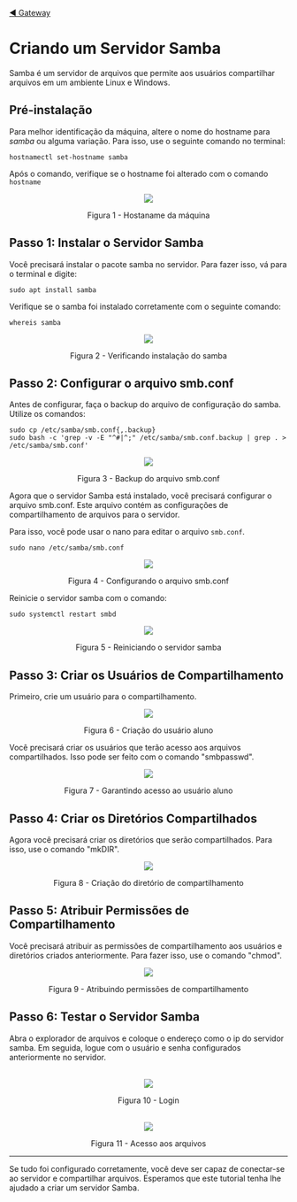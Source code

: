[◀️ Gateway](https://github.com/pedrohenriquee8/projetofinal-grupo6-914/blob/main/projeto-4b-sred/roteiro/gateway.md)

# Criando um Servidor Samba

Samba é um servidor de arquivos que permite aos usuários compartilhar arquivos em um ambiente Linux e Windows. 

## Pré-instalação
Para melhor identificação da máquina, altere o nome do hostname para _samba_ ou alguma variação. Para isso, use o seguinte comando no terminal:

```
hostnamectl set-hostname samba
```

Após o comando, verifique se o hostname foi alterado com o comando `hostname`


<div align="center">
<img src="../images/samba/hostname_smb.png" />
<p>Figura 1 - Hostaname da máquina</p>
</div>

## Passo 1: Instalar o Servidor Samba
Você precisará instalar o pacote samba no servidor. Para fazer isso, vá para o terminal e digite:

```
sudo apt install samba
```

Verifique se o samba foi instalado corretamente com o seguinte comando: 

```
whereis samba
```

<div align="center"> 
<img src="../images/samba/whereis-samba.png" />
<p>Figura 2 - Verificando instalação do samba</p>
</div>

## Passo 2: Configurar o arquivo smb.conf
Antes de configurar, faça o backup do arquivo de configuração do samba. Utilize os comandos:

```
sudo cp /etc/samba/smb.conf{,.backup}
sudo bash -c 'grep -v -E "^#|^;" /etc/samba/smb.conf.backup | grep . > /etc/samba/smb.conf'
```

<div align="center"> 
<img src="../images/samba/backup-conf-samba-2.png" />
<p>Figura 3 - Backup do arquivo smb.conf</p>
</div>

Agora que o servidor Samba está instalado, você precisará configurar o arquivo smb.conf. Este arquivo contém as configurações de compartilhamento de arquivos para o servidor.

Para isso, você pode usar o nano para editar o arquivo `smb.conf`.

```
sudo nano /etc/samba/smb.conf
```

<div align="center">
<img src="../images/samba/samba_conf.png" />
<p>Figura 4 - Configurando o arquivo smb.conf</p>
</div>

Reinicie o servidor samba com o comando:
```
sudo systemctl restart smbd
```

<div align="center"><img src="../images/samba/restart-samba.png" />
<p>Figura 5 - Reiniciando o servidor samba</p>
</div>

## Passo 3: Criar os Usuários de Compartilhamento

Primeiro, crie um usuário para o compartilhamento.

<div align="center"> 
<img src="../images/samba/add-user-aluno.png" />
<p>Figura 6 - Criação do usuário aluno</p>
</div>

Você precisará criar os usuários que terão acesso aos arquivos compartilhados. Isso pode ser feito com o comando "smbpasswd".

<div align="center"> 
<img src="../images/samba/aluno-sambashare.png" />
<p>Figura 7 - Garantindo acesso ao usuário aluno</p>
</div>

## Passo 4: Criar os Diretórios Compartilhados
Agora você precisará criar os diretórios que serão compartilhados. Para isso, use o comando "mkDIR".

<div align="center"> 
<img src="../images/samba/mkdir-sambashare.png" />
<p>Figura 8 - Criação do diretório de compartilhamento</p>
</div>

## Passo 5: Atribuir Permissões de Compartilhamento
Você precisará atribuir as permissões de compartilhamento aos usuários e diretórios criados anteriormente. Para fazer isso, use o comando "chmod".

<div align="center"> 
<img src="../images/samba/group-sambashare.png" />
<p>Figura 9 - Atribuindo permissões de compartilhamento</p>
</div>

## Passo 6: Testar o Servidor Samba

Abra o explorador de arquivos e coloque o endereço como o ip do servidor samba. Em seguida, logue com o usuário e senha configurados anteriormente no servidor.

<div align="center">
<br>
<img src="../images/samba/explorer.png" />
<p>Figura 10 - Login</p>
</div>

<div align="center">
<br>
<img src="../images/samba/explorer-done.png" />
<p>Figura 11 - Acesso aos arquivos</p>
</div>

---

Se tudo foi configurado corretamente, você deve ser capaz de conectar-se ao servidor e compartilhar arquivos. Esperamos que este tutorial tenha lhe ajudado a criar um servidor Samba. 
